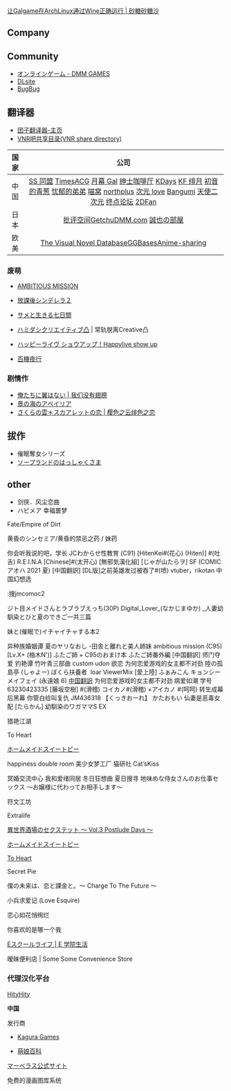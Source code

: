 
[让Galgame在ArchLinux通过Wine正确运行 | 砂糖砂糖沙](https://blacksand.top/2021/08/25/%E8%AE%A9Galgame%E5%9C%A8ArchLinux%E9%80%9A%E8%BF%87Wine%E6%AD%A3%E7%A1%AE%E8%BF%90%E8%A1%8C/#Wine%E7%9B%B8%E5%85%B3%E8%BF%90%E8%A1%8C%E5%BA%93%E9%85%8D%E7%BD%AE)
## Company


## Community

- [オンラインゲーム - DMM GAMES](https://games.dmm.com/)
-  [DLsite](https://www.dlsite.com) 
- [BugBug](https://bugbug.news/)


## 翻译器

- [团子翻译器-主页](https://translator.dango.cloud/)
- [VNR吧共享目录(VNR share directory)](http://vnr-file.ysepan.com/)

 

| 国家 |                                                                                                                                                                                                                                                                       公司                                                                                                                                                                                                                                                                       |
|:----:|:------------------------------------------------------------------------------------------------------------------------------------------------------------------------------------------------------------------------------------------------------------------------------------------------------------------------------------------------------------------------------------------------------------------------------------------------------------------------------------------------------------------------------------------------:|
| 中国 | [SS 同盟](https://sstm.moe/) [TimesACG](https://www.acg23.com/) [月幕 Gal](https://www.ymgal.com/) [绅士咖啡厅](https://sskft.xyz) [KDays](https://bbs2.kdays.net/) [KF 绯月](https://bbs.kfpromax.com/index.php) [初音的青葱](https://www.yngal.com/) [忧郁的弟弟](https://www.okloli.com) [喵窝](https://www.nyavoo.com/) [northplus](https://bbs.imoutolove.me/) [次元 love](https://www.ciyuanlove.com/) [Bangumi](https://bangumi.tv/) [天使二次元](https://www.tianshi2.cc/) [终点论坛](https://bbs.zdfx.net/) [2DFan](https://galge.fun/) |
| 日本 |                                                                                                                                                                                             [批评空间](http://erogamescape.dyndns.org/)[Getchu](http://www.getchu.com/top.html)[DMM.com](https://www.dmm.com/) [誠也の部屋](https://seiya-saiga.com)                                                                                                                                                                                             |
| 欧美 |                                                                                                                                                                                                         [The Visual Novel Database](https://vndb.org/)[GGBases](https://ggbases.dlgal.com/)[Anime-sharing](http://www.anime-sharing.com)                                                                                                                                                                                                         |


### 废萌

- [AMBITIOUS MISSION](http://sagapla.net/works/ambitious/index.html#top)
- [放課後シンデレラ２](https://www.hook-net.jp/houkago2/)
- [サメと生きる七日間](https://www.cuffs.co.jp/products/samenana/)
- [ハミダシクリエイティブ凸](https://madosoft.net/totsu/) | 常轨脱离Creative凸
- [ハッピーライヴ ショウアップ！Happylive show up](http://www.favo-soft.jp/soft/product/happylive_showup/index.html)

- [百機夜行](http://tech-gj.jp/products/hyakki/)

### 剧情作

- [俺たちに翼はない | 我们没有翅膀 ](https://www.marv.jp/special/oretsuba/)
- [景の海のアペイリア](http://www.silkysplus.jp/game/apeiria/index.html)
- [さくらの雲＊スカアレットの恋 | 樱色之云绯色之恋](https://cabbage-soft.com/products/scarlet/)

## 拔作

- 催眠奪女シリーズ
- [ソープランドのはっしゃくさま](http://www.hendingerg.com/products/hassyakusama/index.html)


## other

- 剑侠．风尘恋曲
- ハピメア 幸福噩梦

Fate/Empire of Dirt

黄昏のシンセミア/黄昏的禁忌之药 / 妹药

你会听我说的吧，学长
JCわからせ性教育
(C91) [HitenKei#(花心)  (Hiten)] #(吐舌) R.E.I.N.A [Chinese]#(太开心)  [無邪気漢化組]
[じゃが山たらヲ] SF (COMIC アオハ 2021 夏) [中国翻訳] [DL版]之前英雄发过被吞了#(喷)
vtuber，rikotan
中国幻想选

:搜jmcomoc2

ジト目メイドさんとラブラブえっち(30P)
Digital_Lover_(なかじまゆか) _人妻幼馴染とひと夏のできご一共三篇

妹と(催眠で)イチャイチャする本2​

异种族婚姻谭
夏のヤリなおし -田舎と離れと美人姉妹
ambitious mission
(C95) [Lv.X+ (柚木N')] ふたご姉 + C95のおまけ本 ふたご姉番外編 [中国翻訳]
师门夺爱
钓艳谭
竹叶青三部曲
custom udon
欲恋
为何恋爱游戏的女主都不对劲
陸の孤島亭 (しゃよー)
ぼく​ら扶養者 ​
loar ViewerMix
[愛上陸] ふぁみこん 
キョンシーメイフェイ (永遠娘 6) [中国翻訳](32P)
为何恋爱游戏的女主都不对劲
病爱如潮
学号 63230423335
[藤坂空樹] #(滑稽) コイカノ#(滑稽) ×アイカノ #(呵呵) 
转生成幕后黑幕
你管白给叫复仇
JM436318
【​くっきおー​れ】 かたおもい ​
仙妻是恶毒女配
[たらかん] 幼馴染のワガママS EX

猎艳江湖


To Heart

[ホームメイドスイートピー](http://www.silkysconnect.jp/homemaid/index.html)

happiness double room
美少女梦工厂
猫研社 Cat’sKiss

冥婚交流中心
我和爱绪同居
冬日狂想曲
夏日搜寻
地味めな侍女さんのお仕事セックス ～お嬢様に代わってお相手します～

符文工坊

Extralife

[異世界酒場のセクステット ～ Vol.3 Postlude Days ～](https://galge.fun/subjects/9622)

[ホームメイドスイートピー](http://silkysconnect.jp/homemaid/index.html)

[To Heart](https://zh.moegirl.org.cn/ToHeart)

Secret Pie

僕の未来は、恋と課金と。～ Charge To The Future ～

小兵求爱记 (Love Esquire)

恋心如花悄绚烂

你喜欢的是哪一个我

[Eスクールライフ | E 学院生活](http://www.hook-net.jp/eschoollife/)

暧昧便利店 | Some Some Convenience Store

### 代理汉化平台

[HityHity](https://www.hityhity.com/)


**中国**

发行商

- [Kagura Games](https://www.kaguragames.com/)

- [萌娘百科](https://zh.moegirl.org.cn/)


[マーベラス公式サイト](https://www.marv.jp/)

免费的漫画图库系统



